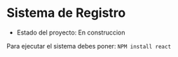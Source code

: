 <h1>Sistema de Registro</h1>

- Estado del proyecto: En construccion

Para ejecutar el sistema debes poner:
```NPM install react```
